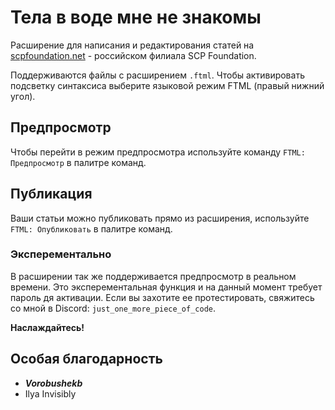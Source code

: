# Тела в воде мне не знакомы

Расширение для написания и редактирования статей на [scpfoundation.net](https://scpfoundation.net) - российском филиала SCP Foundation.

Поддерживаются файлы с расширением `.ftml`.
Чтобы активировать подсветку синтаксиса выберите языковой режим FTML (правый нижний угол).

## Предпросмотр
Чтобы перейти в режим предпросмотра используйте команду `FTML: Предпросмотр` в палитре команд.

## Публикация
Ваши статьи можно публиковать прямо из расширения, используйте `FTML: Опубликовать` в палитре команд.

### Эксперементально
В расширении так же поддерживается предпросмотр в реальном времени. Это эксперементальная функция и на данный момент требует пароль дя активации.
Если вы захотите ее протестировать, свяжитесь со мной в Discord: `just_one_more_piece_of_code`.

**Наслаждайтесь!**

## Особая благодарность
- **_Vorobushekb_**
- Ilya Invisibly

